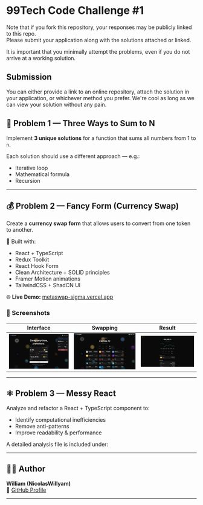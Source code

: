 # 99Tech Code Challenge #1

Note that if you fork this repository, your responses may be publicly linked to this repo.  
Please submit your application along with the solutions attached or linked.

It is important that you minimally attempt the problems, even if you do not arrive at a working solution.

## Submission

You can either provide a link to an online repository, attach the solution in your application, or whichever method you prefer.
We're cool as long as we can view your solution without any pain.

## 🧩 Problem 1 — Three Ways to Sum to N

Implement **3 unique solutions** for a function that sums all numbers from 1 to `n`.

Each solution should use a different approach — e.g.:

- Iterative loop
- Mathematical formula
- Recursion

---

## 💰 Problem 2 — Fancy Form (Currency Swap)

Create a **currency swap form** that allows users to convert from one token to another.

🧠 Built with:

- React + TypeScript
- Redux Toolkit
- React Hook Form
- Clean Architecture + SOLID principles
- Framer Motion animations
- TailwindCSS + ShadCN UI

🌐 **Live Demo:** [metaswap-sigma.vercel.app](https://metaswap-sigma.vercel.app/)

### 📸 Screenshots

| Interface                       | Swapping                        | Result                         |
| ------------------------------- | ------------------------------- | ------------------------------ |
| ![Swap UI](./public/image1.png) | ![Loading](./public/image2.png) | ![Result](./public/image3.png) |

---

## ⚛️ Problem 3 — Messy React

Analyze and refactor a React + TypeScript component to:

- Identify computational inefficiencies
- Remove anti-patterns
- Improve readability & performance

A detailed analysis file is included under:

---

## 👨‍💻 Author

**William (NicolasWillyam)**  
📍 [GitHub Profile](https://github.com/NicolasWillyam)

---
